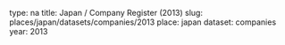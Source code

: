 type: na
title: Japan / Company Register (2013)
slug: places/japan/datasets/companies/2013
place: japan
dataset: companies
year: 2013
